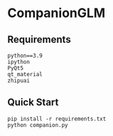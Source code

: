 # CompanionGLM

## Requirements

```
python==3.9
ipython
PyQt5
qt_material
zhipuai
```

## Quick Start
```
pip install -r requirements.txt
python companion.py
```
